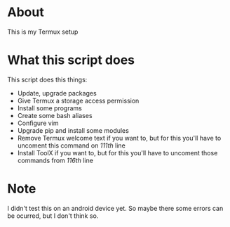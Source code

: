 # About
This is my Termux setup

# What this script does
This script does this things:
* Update, upgrade packages
* Give Termux a storage access permission
* Install some programs
* Create some bash aliases
* Configure vim
* Upgrade pip and install some modules
* Remove Termux welcome text if you want to, but for this you'll have to uncoment this command on *111th* line
* Install ToolX if you want to, but for this you'll have to uncoment those commands from *116th* line

# Note
I didn't test this on an android device yet. So maybe there some errors can be ocurred, but I don't think so.
